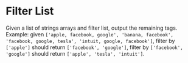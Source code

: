# Filter List
Given a list of strings arrays and filter list, output the remaining tags. Example: given `['apple, facebook, google', 'banana, facebook', 'facebook, google, tesla', 'intuit, google, facebook']`,
filter by `['apple']` should return `['facebook', 'google']`, filter by `['facebook', 'google']` should return `['apple', 'tesla', 'intuit']`.